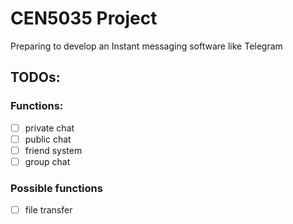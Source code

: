 # CEN5035 Project

Preparing to develop an Instant messaging software like Telegram

## TODOs:

### Functions:

 - [ ] private chat
 - [ ] public chat
 - [ ] friend system
 - [ ] group chat

### Possible functions

- [ ] file transfer
